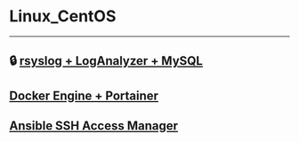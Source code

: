 # Linux_CentOS
--------------------------------------------------------------------------------------------------------------
🔒 [rsyslog + LogAnalyzer + MySQL](https://github.com/dimoroz772/Linux_CentOS/blob/main/rsyslog%2BLogAnalyzer%2BMySQL)
--------------------------------------------------------------------------------------------------------------
[Docker Engine + Portainer](https://github.com/dimoroz772/Linux_CentOS/blob/main/Docker_Engine%2BPortainer)
--------------------------------------------------------------------------------------------------------------
[Ansible SSH Access Manager](https://github.com/dimoroz772/Linux_CentOS/blob/main/Ansible_SSH_Access_Manager)
--------------------------------------------------------------------------------------------------------------
